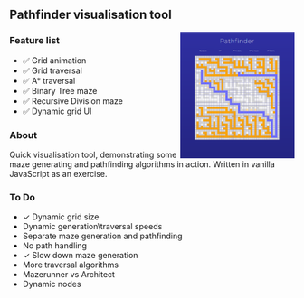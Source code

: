 ## Pathfinder visualisation tool

<img src="./images/screenshot.png" width=40% img align="right">

### Feature list

- ✅ Grid animation
- ✅ Grid traversal
- ✅ A\* traversal
- ✅ Binary Tree maze
- ✅ Recursive Division maze
- ✅ Dynamic grid UI

### About

Quick visualisation tool, demonstrating some maze generating and pathfinding algorithms in action. Written in vanilla JavaScript as an exercise.

### To Do

- ✓ Dynamic grid size
- Dynamic generation\traversal speeds
- Separate maze generation and pathfinding
- No path handling
- ✓ Slow down maze generation
- More traversal algorithms
- Mazerunner vs Architect
- Dynamic nodes

